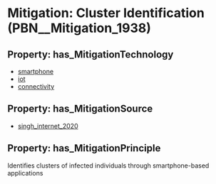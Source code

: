 # Mitigation: __Cluster Identification__ (PBN__Mitigation_1938)

## Property: has_MitigationTechnology

* [smartphone](../Technology/PBN__Technology_4146)
* [iot](../Technology/PBN__Technology_277)
* [connectivity](../Technology/PBN__Technology_4145)

## Property: has_MitigationSource

* [singh_internet_2020](../Article/PBN__Article_295)

## Property: has_MitigationPrinciple

Identifies clusters of infected individuals through smartphone-based applications

